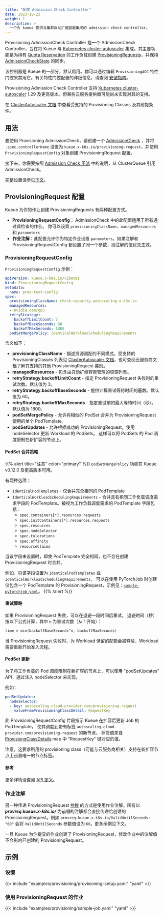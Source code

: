 ```yaml
---
title: "配置 Admission Check Controller"
date: 2023-10-23
weight: 1
description: >
  一个为 kueue 提供与集群自动扩缩容器集成的 admission check controller。
---
```


Provisioning AdmissionCheck Controller 是一个 AdmissionCheck Controller，旨在将 Kueue 与 [Kubernetes cluster-autoscaler](https://github.com/kubernetes/autoscaler/tree/master/cluster-autoscaler) 集成。其主要功能是为持有 [Quota Reservation](/docs/concepts/#quota-reservation) 的工作负载创建 [ProvisioningRequests](https://github.com/kubernetes/autoscaler/blob/4872bddce2bcc5b4a5f6a3d569111c11b8a2baf4/cluster-autoscaler/provisioningrequest/apis/autoscaling.x-k8s.io/v1beta1/types.go#L41)，并保持 [AdmissionCheckState](/docs/concepts/admission_check/#admissioncheckstate) 的同步。

该控制器是 Kueue 的一部分，默认启用。你可以通过编辑 `ProvisioningACC` 特性门控来禁用它。有关特性门控配置的详细信息，请查阅 [安装指南](/docs/installation/#change-the-feature-gates-configuration)。

Provisioning Admission Check Controller 支持 [Kubernetes cluster-autoscaler](https://github.com/kubernetes/autoscaler/tree/master/cluster-autoscaler) 1.29 及更高版本。但某些云服务提供商可能尚未实现对其的支持。

在 [ClusterAutoscaler 文档](https://github.com/kubernetes/autoscaler/blob/master/cluster-autoscaler/FAQ.md#supported-provisioningclasses) 中查看受支持的 Provisioning Classes 及其前提条件。

## 用法

要使用 Provisioning AdmissionCheck，请创建一个 [AdmissionCheck](/docs/concepts/admission_check)
，并将 `.spec.controllerName` 设置为 `kueue.x-k8s.io/provisioning-request`，并使用 `ProvisioningRequestConfig` 对象创建 ProvisioningRequest 配置。

接下来，你需要按照 [Admission Check 用法](/docs/concepts/admission_check#usage) 中的说明，从 ClusterQueue 引用 AdmissionCheck。

完整设置请参见[下文](#setup)。

## ProvisioningRequest 配置

Kueue 为你的作业创建 ProvisioningRequests 有两种配置方式。

- **ProvisioningRequestConfig：** AdmissionCheck 中的此配置适用于所有通过此检查的作业。
  你可以设置 `provisioningClassName`、`managedResources` 和 `parameters`
- **作业注解**：此配置允许你为特定作业设置 `parameters`。如果注解和 ProvisioningRequestConfig 都设置了同一个参数，则注解的值优先生效。

### ProvisioningRequestConfig
`ProvisioningRequestConfig` 示例：

```yaml
apiVersion: kueue.x-k8s.io/v1beta1
kind: ProvisioningRequestConfig
metadata:
  name: prov-test-config
spec:
  provisioningClassName: check-capacity.autoscaling.x-k8s.io
  managedResources:
  - nvidia.com/gpu
  retryStrategy:
    backoffLimitCount: 2
    backoffBaseSeconds: 60
    backoffMaxSeconds: 1800
  podSetMergePolicy: IdenticalWorkloadSchedulingRequirements
```

含义如下：
- **provisioningClassName** - 描述资源调配的不同模式。受支持的 ProvisioningClasses 列表见 [ClusterAutoscaler 文档](https://github.com/kubernetes/autoscaler/blob/master/cluster-autoscaler/FAQ.md#supported-provisioningclasses)，也可查阅云服务商文档了解其支持的其他 ProvisioningRequest 类别。
- **managedResources** - 包含由自动扩缩容器管理的资源列表。
- **retryStrategy.backoffLimitCount** - 指定 ProvisioningRequest 失败时的重试次数。默认值为 3。
- **retryStrategy.backoffBaseSeconds** - 提供计算重试等待时间的基数。默认值为 60。
- **retryStrategy.backoffMaxSeconds** - 指定重试前的最大等待时间（秒）。默认值为 1800。
- **podSetMergePolicy** - 允许将相似的 PodSet 合并为 ProvisioningRequest 使用的单个 PodTemplate。
- **podSetUpdates** - 允许根据成功的 ProvisioningRequest，使用 nodeSelector 更新 Workload 的 PodSets。
  这样可以将 PodSets 的 Pod 调度限制在新扩容的节点上。

#### PodSet 合并策略

{{% alert title="注意" color="primary" %}}
`podSetMergePolicy` 功能在 Kueue v0.12.0 及更高版本可用。

有两种选项：
- `IdenticalPodTemplates` - 仅合并完全相同的 PodTemplate
- `IdenticalWorkloadSchedulingRequirements` - 合并具有相同工作负载调度需求字段的 PodTemplate。被视为工作负载调度需求的 PodTemplate 字段包括：
  - `spec.containers[*].resources.requests`
  - `spec.initContainers[*].resources.requests`
  - `spec.resources`
  - `spec.nodeSelector`
  - `spec.tolerations`
  - `spec.affinity`
  - `resourceClaims`

当该字段未设置时，即使 PodTemplate 完全相同，也不会在创建 ProvisioningRequest 时合并。

例如，将该字段设置为 `IdenticalPodTemplates` 或 `IdenticalWorkloadSchedulingRequirements`，
可以在使用 PyTorchJob 时创建仅包含一个 PodTemplate 的 ProvisioningRequest，示例见：[`sample-pytorchjob.yaml`](/docs/tasks/run/kubeflow/pytorchjobs/#sample-pytorchjob)。
{{% /alert %}}

#### 重试策略

如果 ProvisioningRequest 失败，可以在退避一段时间后重试。
退避时间（秒）按以下公式计算，其中 `n` 为重试次数（从 1 开始）：

```latex
time = min(backoffBaseSeconds^n, backoffMaxSeconds)
```

当 ProvisioningRequest 失败时，为 Workload 保留的配额会被释放，Workload 需要重新开始准入流程。

#### PodSet 更新

为了将工作负载的 Pod 调度限制在新扩容的节点上，可以使用 "podSetUpdates" API，通过注入 nodeSelector 来实现。

例如：

```yaml
podSetUpdates:
  nodeSelector:
  - key: autoscaling.cloud-provider.com/provisioning-request
    valueFromProvisioningClassDetail: RequestKey
```

此 ProvisioningRequestConfig 片段指示 Kueue 在扩容后更新 Job 的 PodTemplate，
使其调度到带有标签 `autoscaling.cloud-provider.com/provisioning-request` 的新节点，
标签值来自 [ProvisiongClassDetails](https://github.com/kubernetes/autoscaler/blob/master/cluster-autoscaler/apis/provisioningrequest/autoscaling.x-k8s.io/v1/types.go#L169) map 中 "RequestKey" 键对应的值。

注意，这要求所用的 provisioning class（可能与云服务商相关）支持在新扩容节点上设置唯一的节点标签。

#### 参考

更多详情请查阅 [API 定义](https://github.com/kubernetes-sigs/kueue/blob/main/apis/kueue/v1beta1/provisioningrequestconfig_types.go)。

### 作业注解

另一种传递 ProvisioningRequest [参数](https://github.com/kubernetes/autoscaler/blob/0130d33747bb329b790ccb6e8962eedb6ffdd0a8/cluster-autoscaler/apis/provisioningrequest/autoscaling.x-k8s.io/v1beta1/types.go#L115) 的方式是使用作业注解。所有以 ***provreq.kueue.x-k8s.io/*** 为前缀的注解都会直接传递给创建的 ProvisioningRequest。例如 `provreq.kueue.x-k8s.io/ValidUntilSeconds: "60"` 会将 `ValidUntilSeconds` 参数值设为 `60`。更多示例见下文。

一旦 Kueue 为你提交的作业创建了 ProvisioningRequest，修改作业中的注解值不会影响已创建的 ProvisioningRequest。

## 示例

### 设置

{{< include "examples/provisioning/provisioning-setup.yaml" "yaml" >}}

### 使用 ProvisioningRequest 的作业

{{< include "examples/provisioning/sample-job.yaml" "yaml" >}}
